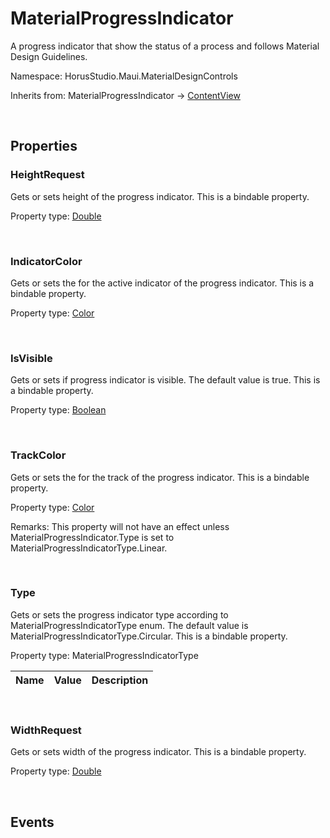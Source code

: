 # MaterialProgressIndicator

A progress indicator  that show the status of a process and follows Material Design Guidelines.

Namespace: HorusStudio.Maui.MaterialDesignControls

Inherits from: MaterialProgressIndicator → [ContentView](https://learn.microsoft.com/en-us/dotnet/api/microsoft.maui.controls.contentview)

<br>

## Properties

### <a id="properties-heightrequest"/>**HeightRequest**

Gets or sets height of the progress indicator. This is a bindable property.

Property type: [Double](https://learn.microsoft.com/en-us/dotnet/api/system.double)<br>

<br>

### <a id="properties-indicatorcolor"/>**IndicatorColor**

Gets or sets the  for the active indicator of the progress indicator. This is a bindable property.

Property type: [Color](https://learn.microsoft.com/en-us/dotnet/api/microsoft.maui.graphics.color)<br>

<br>

### <a id="properties-isvisible"/>**IsVisible**

Gets or sets if progress indicator is visible.
 The default value is true.
 This is a bindable property.

Property type: [Boolean](https://learn.microsoft.com/en-us/dotnet/api/system.boolean)<br>

<br>

### <a id="properties-trackcolor"/>**TrackColor**

Gets or sets the  for the track of the progress indicator. This is a bindable property.

Property type: [Color](https://learn.microsoft.com/en-us/dotnet/api/microsoft.maui.graphics.color)<br>

Remarks: This property will not have an effect unless MaterialProgressIndicator.Type is set to MaterialProgressIndicatorType.Linear.

<br>

### <a id="properties-type"/>**Type**

Gets or sets the progress indicator type according to MaterialProgressIndicatorType enum.
 The default value is MaterialProgressIndicatorType.Circular. This is a bindable property.

Property type: MaterialProgressIndicatorType<br>

| Name | Value | Description |
| --- | --: | --- |

<br>

### <a id="properties-widthrequest"/>**WidthRequest**

Gets or sets width of the progress indicator. This is a bindable property.

Property type: [Double](https://learn.microsoft.com/en-us/dotnet/api/system.double)<br>

<br>

## Events
